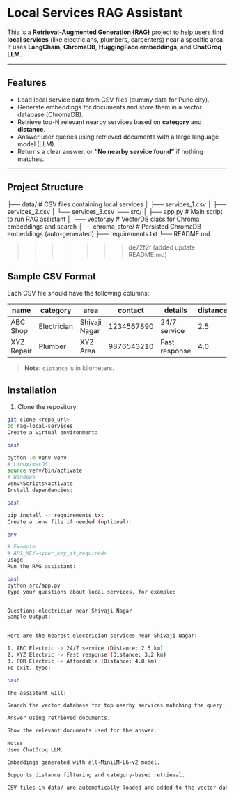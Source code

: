 # Local Services RAG Assistant

This is a **Retrieval-Augmented Generation (RAG)** project to help users find **local services** (like electricians, plumbers, carpenters) near a specific area. It uses **LangChain**, **ChromaDB**, **HuggingFace embeddings**, and **ChatGroq LLM**.

---

## Features

- Load local service data from CSV files (dummy data for Pune city).
- Generate embeddings for documents and store them in a vector database (ChromaDB).
- Retrieve top-N relevant nearby services based on **category** and **distance**.
- Answer user queries using retrieved documents with a large language model (LLM).
- Returns a clear answer, or **“No nearby service found”** if nothing matches.

---

## Project Structure

├── data/ # CSV files containing local services
│ ├── services_1.csv
│ ├── services_2.csv
│ └── services_3.csv
├── src/
│ ├── app.py # Main script to run RAG assistant
│ └── vector.py # VectorDB class for Chroma embeddings and search
├── chroma_store/ # Persisted ChromaDB embeddings (auto-generated)
├── requirements.txt
└── README.md
>>>>>>> de72f2f (added update README.md)


## Sample CSV Format

Each CSV file should have the following columns:

| name       | category     | area          | contact     | details        | distance |
|------------|-------------|---------------|------------|----------------|---------|
| ABC Shop   | Electrician | Shivaji Nagar | 1234567890 | 24/7 service   | 2.5     |
| XYZ Repair | Plumber     | XYZ Area      | 9876543210 | Fast response  | 4.0     |

> **Note:** `distance` is in kilometers.


## Installation

1. Clone the repository:

```bash
git clone <repo_url>
cd rag-local-services
Create a virtual environment:

bash

python -m venv venv
# Linux/macOS
source venv/bin/activate
# Windows
venv\Scripts\activate
Install dependencies:

bash

pip install -r requirements.txt
Create a .env file if needed (optional):

env

# Example
# API_KEY=<your_key_if_required>
Usage
Run the RAG assistant:

bash
python src/app.py
Type your questions about local services, for example:


Question: electrician near Shivaji Nagar
Sample Output:


Here are the nearest electrician services near Shivaji Nagar:

1. ABC Electric -> 24/7 service (Distance: 2.5 km)
2. XYZ Electric -> Fast response (Distance: 3.2 km)
3. PQR Electric -> Affordable (Distance: 4.8 km)
To exit, type:

bash

The assistant will:

Search the vector database for top nearby services matching the query.

Answer using retrieved documents.

Show the relevant documents used for the answer.

Notes
Uses ChatGroq LLM.

Embeddings generated with all-MiniLM-L6-v2 model.

Supports distance filtering and category-based retrieval.

CSV files in data/ are automatically loaded and added to the vector database.
